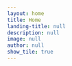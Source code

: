 ```yaml
---
layout: home
title: Home
landing-title: null
description: null
image: null
author: null
show_tile: true
---
```


